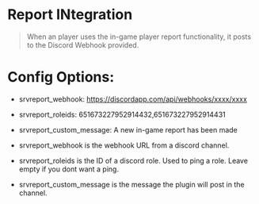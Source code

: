 # Report INtegration

> When an player uses the in-game player report functionality, it posts to the Discord Webhook provided.

# Config Options:

- srvreport_webhook: https://discordapp.com/api/webhooks/xxxx/xxxx
- srvreport_roleids: 651673227952914432,651673227952914431
- srvreport_custom_message: A new in-game report has been made

- srvreport_webhook is the webhook URL from a discord channel.
- srvreport_roleids is the ID of a discord role. Used to ping a role. Leave empty if you dont want a ping.
- srvreport_custom_message is the message the plugin will post in the channel. 
